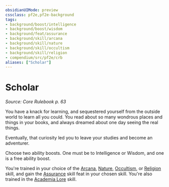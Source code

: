 ```yaml
---
obsidianUIMode: preview
cssclass: pf2e,pf2e-background
tags:
- background/boost/intelligence
- background/boost/wisdom
- background/feat/assurance
- background/skill/arcana
- background/skill/nature
- background/skill/occultism
- background/skill/religion
- compendium/src/pf2e/crb
aliases: ["Scholar"]
---
```

# Scholar
*Source: Core Rulebook p. 63*  

You have a knack for learning, and sequestered yourself from the outside world to learn all you could. You read about so many wondrous places and things in your books, and always dreamed about one day seeing the real things.

Eventually, that curiosity led you to leave your studies and become an adventurer.

Choose two ability boosts. One must be to Intelligence or Wisdom, and one is a free ability boost.

You're trained in your choice of the [Arcana](/compendium/skills.md#Arcana), [Nature](/compendium/skills.md#Nature), [Occultism](/compendium/skills.md#Occultism), or [Religion](/compendium/skills.md#Religion) skill, and gain the [Assurance](/compendium/feats/assurance.md) skill feat in your chosen skill. You're also trained in the [Academia Lore](/compendium/skills.md#Lore) skill.